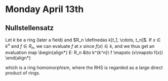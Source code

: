 # Monday April 13th

## Nullstellensatz

Let $k$ be a ring (later a field) and $R_n \definedas k[t_1, \cdots, t_n]$.
If $x \in k^n$ and $f\in R_n$, we can evaluate $f$ at $x$ since $f(x) \in k$, and we thus get an evaluation map
\begin{align*}
E: R_n &\to k^{k^n}\\
f \mapsto (x\mapsto f(x))
\end{align*}

which is a ring homomorphism, where the RHS is regarded as a large direct product of rings.
